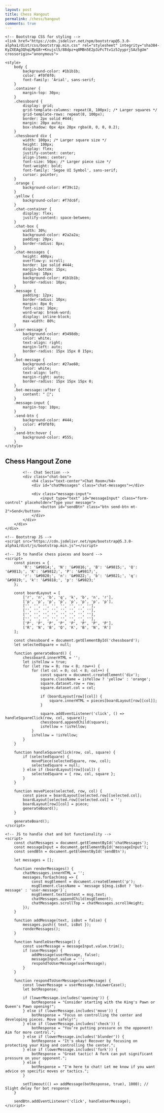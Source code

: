 ```yaml
---
layout: post
title: Chess Hangout
permalink: /chess/hangout
comments: true
---
```

<html lang="en">
<head>
    <meta charset="UTF-8">
    <meta name="viewport" content="width=device-width, initial-scale=1.0">
    <meta http-equiv="X-UA-Compatible" content="ie=edge">
    <title>Chess Hangout Zone</title>

    <!-- Bootstrap CSS for styling -->
    <link href="https://cdn.jsdelivr.net/npm/bootstrap@5.3.0-alpha1/dist/css/bootstrap.min.css" rel="stylesheet" integrity="sha384-KyZXEAg3QhqLMpG8r+Knujsl5/88dpz+q8MBn5E2p3zFcTtv1z5JyyprjSAz5gUm" crossorigin="anonymous">
    
    <style>
        body {
            background-color: #1b1b1b;
            color: #f0f0f0;
            font-family: 'Arial', sans-serif;
        }
        .container {
            margin-top: 30px;
        }
        .chessboard {
            display: grid;
            grid-template-columns: repeat(8, 100px); /* Larger squares */
            grid-template-rows: repeat(8, 100px);
            border: 2px solid #444;
            margin: 20px auto;
            box-shadow: 0px 4px 20px rgba(0, 0, 0, 0.2);
        }
        .chessboard div {
            width: 100px; /* Larger square size */
            height: 100px;
            display: flex;
            justify-content: center;
            align-items: center;
            font-size: 50px; /* Larger piece size */
            font-weight: bold;
            font-family: 'Segoe UI Symbol', sans-serif;
            cursor: pointer;
        }
        .orange {
            background-color: #f39c12;
        }
        .yellow {
            background-color: #f7dc6f;
        }
        .chat-container {
            display: flex;
            justify-content: space-between;
        }
        .chat-box {
            width: 30%;
            background-color: #2a2a2a;
            padding: 20px;
            border-radius: 8px;
        }
        .chat-messages {
            height: 400px;
            overflow-y: scroll;
            border: 1px solid #444;
            margin-bottom: 15px;
            padding: 10px;
            background-color: #1b1b1b;
            border-radius: 10px;
        }
        .message {
            padding: 12px;
            border-radius: 10px;
            margin: 8px 0;
            font-size: 16px;
            word-wrap: break-word;
            display: inline-block;
            max-width: 80%;
        }
        .user-message {
            background-color: #3498db;
            color: white;
            text-align: right;
            margin-left: auto;
            border-radius: 15px 15px 0 15px;
        }
        .bot-message {
            background-color: #27ae60;
            color: white;
            text-align: left;
            margin-right: auto;
            border-radius: 15px 15px 15px 0;
        }
        .bot-message::after {
            content: " 🤖";
        }
        .message-input {
            margin-top: 10px;
        }
        .send-btn {
            background-color: #444;
            color: #f0f0f0;
        }
        .send-btn:hover {
            background-color: #555;
        }
    </style>
</head>

<body>
    <div class="container">
        <h2 class="text-center">Chess Hangout Zone</h2>
        <div class="chat-container">
            <!-- Chessboard -->
            <div class="chessboard" id="chessboard"></div>

            <!-- Chat Section -->
            <div class="chat-box">
                <h4 class="text-center">Chat Room</h4>
                <div id="chatMessages" class="chat-messages"></div>

                <div class="message-input">
                    <input type="text" id="messageInput" class="form-control" placeholder="Type your message">
                    <button id="sendBtn" class="btn send-btn mt-2">Send</button>
                </div>
            </div>
        </div>
    </div>

    <!-- Bootstrap JS -->
    <script src="https://cdn.jsdelivr.net/npm/bootstrap@5.3.0-alpha1/dist/js/bootstrap.min.js"></script>

    <!-- JS to handle chess pieces and board -->
    <script>
        const pieces = {
            'R': '&#9814;', 'N': '&#9816;', 'B': '&#9815;', 'Q': '&#9813;', 'K': '&#9812;', 'P': '&#9817;',
            'r': '&#9820;', 'n': '&#9822;', 'b': '&#9821;', 'q': '&#9819;', 'k': '&#9818;', 'p': '&#9823;'
        };

        const boardLayout = [
            ['r', 'n', 'b', 'q', 'k', 'b', 'n', 'r'],
            ['p', 'p', 'p', 'p', 'p', 'p', 'p', 'p'],
            ['', '', '', '', '', '', '', ''],
            ['', '', '', '', '', '', '', ''],
            ['', '', '', '', '', '', '', ''],
            ['', '', '', '', '', '', '', ''],
            ['P', 'P', 'P', 'P', 'P', 'P', 'P', 'P'],
            ['R', 'N', 'B', 'Q', 'K', 'B', 'N', 'R']
        ];

        const chessboard = document.getElementById('chessboard');
        let selectedSquare = null;

        function generateBoard() {
            chessboard.innerHTML = '';
            let isYellow = true;
            for (let row = 0; row < 8; row++) {
                for (let col = 0; col < 8; col++) {
                    const square = document.createElement('div');
                    square.className = isYellow ? 'yellow' : 'orange';
                    square.dataset.row = row;
                    square.dataset.col = col;

                    if (boardLayout[row][col]) {
                        square.innerHTML = pieces[boardLayout[row][col]];
                    }

                    square.addEventListener('click', () => handleSquareClick(row, col, square));
                    chessboard.appendChild(square);
                    isYellow = !isYellow;
                }
                isYellow = !isYellow;
            }
        }

        function handleSquareClick(row, col, square) {
            if (selectedSquare) {
                movePiece(selectedSquare, row, col);
                selectedSquare = null;
            } else if (boardLayout[row][col]) {
                selectedSquare = { row, col, square };
            }
        }

        function movePiece(selected, row, col) {
            const piece = boardLayout[selected.row][selected.col];
            boardLayout[selected.row][selected.col] = '';
            boardLayout[row][col] = piece;
            generateBoard();
        }

        generateBoard();
    </script>

    <!-- JS to handle chat and bot functionality -->
    <script>
        const chatMessages = document.getElementById('chatMessages');
        const messageInput = document.getElementById('messageInput');
        const sendBtn = document.getElementById('sendBtn');

        let messages = [];

        function renderMessages() {
            chatMessages.innerHTML = '';
            messages.forEach(msg => {
                const msgElement = document.createElement('p');
                msgElement.className = `message ${msg.isBot ? 'bot-message' : 'user-message'}`;
                msgElement.textContent = msg.text;
                chatMessages.appendChild(msgElement);
                chatMessages.scrollTop = chatMessages.scrollHeight;
            });
        }

        function addMessage(text, isBot = false) {
            messages.push({ text, isBot });
            renderMessages();
        }

        function handleUserMessage() {
            const userMessage = messageInput.value.trim();
            if (userMessage) {
                addMessage(userMessage, false);
                messageInput.value = '';
                respondToUserMessage(userMessage);
            }
        }

        function respondToUserMessage(userMessage) {
            const lowerMessage = userMessage.toLowerCase();
            let botResponse;

            if (lowerMessage.includes('opening')) {
                botResponse = "Consider starting with the King's Pawn or Queen's Pawn opening!";
            } else if (lowerMessage.includes('move')) {
                botResponse = "Focus on controlling the center and developing pieces. Move safely!";
            } else if (lowerMessage.includes('check')) {
                botResponse = "You’re putting pressure on the opponent! Aim for more control.";
            } else if (lowerMessage.includes('blunder')) {
                botResponse = "It's okay! Recover by focusing on protecting your King and controlling the center.";
            } else if (lowerMessage.includes('fork')) {
                botResponse = "Great tactic! A fork can put significant pressure on your opponent.";
            } else {
                botResponse = "I'm here to chat! Let me know if you want advice on specific moves or tactics.";
            }

            setTimeout(() => addMessage(botResponse, true), 1000); // Slight delay for bot response
        }

        sendBtn.addEventListener('click', handleUserMessage);
    </script>
</body>
</html>
